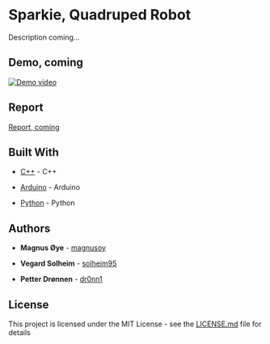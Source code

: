# Sparkie, Quadruped Robot
Description coming...

## Demo, coming

[![Demo video](https://img.youtube.com/vi/HOWtKFNFNDA/0.jpg)](https://www.youtube.com)


## Report

[Report, coming](https://www.overleaf.com/project)


## Built With

* [C++](http://www.cplusplus.com/) - C++

* [Arduino](https://www.arduino.cc/) - Arduino

* [Python](https://www.python.org/) - Python


## Authors

* **Magnus Øye** - [magnusoy](https://github.com/magnusoy)

* **Vegard Solheim** - [solheim95](https://github.com/solheim95)

* **Petter Drønnen** - [dr0nn1](https://github.com/dr0nn1)


## License

This project is licensed under the MIT License - see the [LICENSE.md](https://github.com/magnusoy/Sparkie-Quadruped-Robot/blob/master/LICENSE) file for details